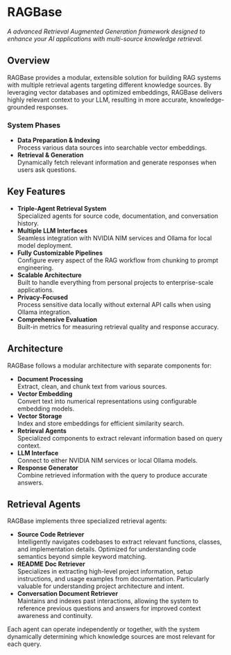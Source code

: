 # RAGBase

_A advanced Retrieval Augmented Generation framework designed to enhance your AI applications with multi-source knowledge retrieval._

## Overview

RAGBase provides a modular, extensible solution for building RAG systems with multiple retrieval agents targeting different knowledge sources. By leveraging vector databases and optimized embeddings, RAGBase delivers highly relevant context to your LLM, resulting in more accurate, knowledge-grounded responses.

### System Phases

- **Data Preparation & Indexing**  
  Process various data sources into searchable vector embeddings.
- **Retrieval & Generation**  
  Dynamically fetch relevant information and generate responses when users ask questions.

## Key Features

- **Triple-Agent Retrieval System**  
  Specialized agents for source code, documentation, and conversation history.
- **Multiple LLM Interfaces**  
  Seamless integration with NVIDIA NIM services and Ollama for local model deployment.
- **Fully Customizable Pipelines**  
  Configure every aspect of the RAG workflow from chunking to prompt engineering.
- **Scalable Architecture**  
  Built to handle everything from personal projects to enterprise-scale applications.
- **Privacy-Focused**  
  Process sensitive data locally without external API calls when using Ollama integration.
- **Comprehensive Evaluation**  
  Built-in metrics for measuring retrieval quality and response accuracy.

## Architecture

RAGBase follows a modular architecture with separate components for:

- **Document Processing**  
  Extract, clean, and chunk text from various sources.
- **Vector Embedding**  
  Convert text into numerical representations using configurable embedding models.
- **Vector Storage**  
  Index and store embeddings for efficient similarity search.
- **Retrieval Agents**  
  Specialized components to extract relevant information based on query context.
- **LLM Interface**  
  Connect to either NVIDIA NIM services or local Ollama models.
- **Response Generator**  
  Combine retrieved information with the query to produce accurate answers.

## Retrieval Agents

RAGBase implements three specialized retrieval agents:

- **Source Code Retriever**  
  Intelligently navigates codebases to extract relevant functions, classes, and implementation details. Optimized for understanding code semantics beyond simple keyword matching.
- **README Doc Retriever**  
  Specializes in extracting high-level project information, setup instructions, and usage examples from documentation. Particularly valuable for understanding project architecture and intent.
- **Conversation Document Retriever**  
  Maintains and indexes past interactions, allowing the system to reference previous questions and answers for improved context awareness and continuity.

Each agent can operate independently or together, with the system dynamically determining which knowledge sources are most relevant for each query.

